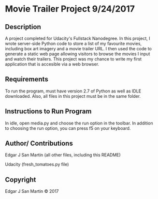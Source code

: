 Movie Trailer Project 9/24/2017
=======================

Description
-----------------------

A project completed for Udacity's Fullstack Nanodegree. 
In this project, I wrote server-side Python code to store a list of my favourite movies,
including box art imagery and a movie trailer URL. I then used the code to generate a 
static web page allowing visitors to browse the movies I input and watch their trailers.
This project was my chance to write my first application that is accesible via a web browser.


Requirements
-----------------------

To run the program, must have version 2.7 of Python as well as IDLE downloaded.
Also, all files in this project must be in the same folder.


Instructions to Run Program
-----------------------

In idle, open media.py and choose the run option in the toolbar. 
In addition to choosing the run option, you can press f5 on your keyboard.


Author/ Contributions
-----------------------

Edgar J San Martin (all other files, including this README)


Udacity (fresh_tomatoes.py file)


Copyright
-----------------------

Edgar J San Martin © 2017
